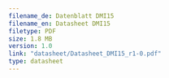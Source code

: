 ```yaml
---
filename_de: Datenblatt DMI15
filename_en: Datasheet DMI15
filetype: PDF
size: 1.8 MB
version: 1.0
link: "datasheet/Datasheet_DMI15_r1-0.pdf"
type: datasheet
---
```

